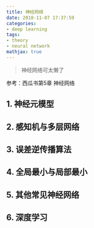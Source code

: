 ```yaml
---
title: 神经网络
date: 2018-11-07 17:37:59
categories:
- deep learning
tags:
- theory
- neural network
mathjax: true
---
```


> 神经网络可太懒了

参考：西瓜书第5章 神经网络

## 1. 神经元模型



## 2. 感知机与多层网络


## 3. 误差逆传播算法


## 4. 全局最小与局部最小


## 5. 其他常见神经网络


## 6. 深度学习



